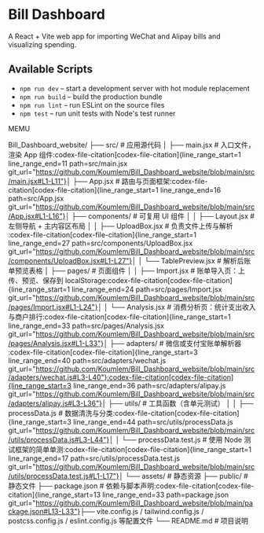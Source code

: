 # Bill Dashboard

A React + Vite web app for importing WeChat and Alipay bills and visualizing spending.

## Available Scripts

- `npm run dev` – start a development server with hot module replacement
- `npm run build` – build the production bundle
- `npm run lint` – run ESLint on the source files
- `npm test` – run unit tests with Node's test runner

MEMU

Bill_Dashboard_website/
├── src/                      # 应用源代码
│   ├── main.jsx              # 入口文件，渲染 App 组件​:codex-file-citation[codex-file-citation]{line_range_start=1 line_range_end=11 path=src/main.jsx git_url="https://github.com/Koumlem/Bill_Dashboard_website/blob/main/src/main.jsx#L1-L11"}​
│   ├── App.jsx               # 路由与页面框架​:codex-file-citation[codex-file-citation]{line_range_start=1 line_range_end=16 path=src/App.jsx git_url="https://github.com/Koumlem/Bill_Dashboard_website/blob/main/src/App.jsx#L1-L16"}​
│   ├── components/           # 可复用 UI 组件
│   │   ├── Layout.jsx        # 左侧导航 + 主内容区布局
│   │   ├── UploadBox.jsx     # 负责文件上传与解析​:codex-file-citation[codex-file-citation]{line_range_start=1 line_range_end=27 path=src/components/UploadBox.jsx git_url="https://github.com/Koumlem/Bill_Dashboard_website/blob/main/src/components/UploadBox.jsx#L1-L27"}​
│   │   └── TablePreview.jsx  # 解析后账单预览表格
│   ├── pages/                # 页面组件
│   │   ├── Import.jsx        # 账单导入页：上传、预览、保存到 localStorage​:codex-file-citation[codex-file-citation]{line_range_start=1 line_range_end=24 path=src/pages/Import.jsx git_url="https://github.com/Koumlem/Bill_Dashboard_website/blob/main/src/pages/Import.jsx#L1-L24"}​
│   │   └── Analysis.jsx      # 消费分析页：统计支出收入与商户排行​:codex-file-citation[codex-file-citation]{line_range_start=1 line_range_end=33 path=src/pages/Analysis.jsx git_url="https://github.com/Koumlem/Bill_Dashboard_website/blob/main/src/pages/Analysis.jsx#L1-L33"}​
│   ├── adapters/             # 微信或支付宝账单解析器​:codex-file-citation[codex-file-citation]{line_range_start=3 line_range_end=40 path=src/adapters/wechat.js git_url="https://github.com/Koumlem/Bill_Dashboard_website/blob/main/src/adapters/wechat.js#L3-L40"}​​:codex-file-citation[codex-file-citation]{line_range_start=3 line_range_end=36 path=src/adapters/alipay.js git_url="https://github.com/Koumlem/Bill_Dashboard_website/blob/main/src/adapters/alipay.js#L3-L36"}​
│   ├── utils/                # 工具函数（含单元测试）
│   │   ├── processData.js    # 数据清洗与分类​:codex-file-citation[codex-file-citation]{line_range_start=3 line_range_end=44 path=src/utils/processData.js git_url="https://github.com/Koumlem/Bill_Dashboard_website/blob/main/src/utils/processData.js#L3-L44"}​
│   │   └── processData.test.js # 使用 Node 测试框架的简单单测​:codex-file-citation[codex-file-citation]{line_range_start=1 line_range_end=17 path=src/utils/processData.test.js git_url="https://github.com/Koumlem/Bill_Dashboard_website/blob/main/src/utils/processData.test.js#L1-L17"}​
│   └── assets/               # 静态资源
├── public/                   # 静态文件
├── package.json              # 依赖与脚本声明​:codex-file-citation[codex-file-citation]{line_range_start=13 line_range_end=33 path=package.json git_url="https://github.com/Koumlem/Bill_Dashboard_website/blob/main/package.json#L13-L33"}​
├── vite.config.js / tailwind.config.js / postcss.config.js / eslint.config.js 等配置文件
└── README.md                 # 项目说明
